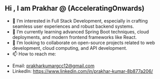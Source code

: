 ## Hi , I am Prakhar @ (AcceleratingOnwards)

- 👀 I’m interested in Full Stack Development, especially in crafting seamless user experiences and robust backend systems.
- 🌱 I’m currently learning advanced Spring Boot techniques, cloud deployments, and modern frontend frameworks like React.
- 💞️ I’m looking to collaborate on open-source projects related to web development, cloud computing, and API development.
- 📫 How to reach me:
* Email: prakharkumargcc12@gmail.com
* LinkedIn: https://www.linkedin.com/in/prakhar-kumar-8b877a206/



